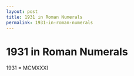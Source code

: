 ```yaml
---
layout: post
title: 1931 in Roman Numerals
permalink: 1931-in-roman-numerals
---
```


# 1931 in Roman Numerals

1931 = MCMXXXI
